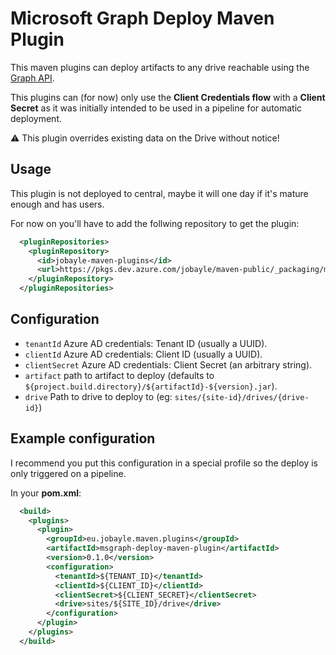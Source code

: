 # Microsoft Graph Deploy Maven Plugin

This maven plugins can deploy artifacts to any drive reachable using the
[Graph API](https://developer.microsoft.com/en-us/graph/).

This plugins can (for now) only use the **Client Credentials flow** with a **Client Secret** as it was initially
intended to be used in a pipeline for automatic deployment.

:warning: This plugin overrides existing data on the Drive without notice!

## Usage

This plugin is not deployed to central, maybe it will one day if it's mature enough and has users.

For now on you'll have to add the follwing repository to get the plugin:

```xml
  <pluginRepositories>
    <pluginRepository>
      <id>jobayle-maven-plugins</id>
      <url>https://pkgs.dev.azure.com/jobayle/maven-public/_packaging/maven-plugins/maven/v1</url>
    </pluginRepository>
  </pluginRepositories>
```

## Configuration

* `tenantId` Azure AD credentials: Tenant ID (usually a UUID).
* `clientId` Azure AD credentials: Client ID (usually a UUID).
* `clientSecret` Azure AD credentials: Client Secret (an arbitrary string).
* `artifact` path to artifact to deploy (defaults to `${project.build.directory}/${artifactId}-${version}.jar`).
* `drive` Path to drive to deploy to (eg: `sites/{site-id}/drives/{drive-id}`)

## Example configuration

I recommend you put this configuration in a special profile so the deploy is only triggered on a pipeline.

In your **pom.xml**:

```xml
  <build>
    <plugins>
      <plugin>
        <groupId>eu.jobayle.maven.plugins</groupId>
        <artifactId>msgraph-deploy-maven-plugin</artifactId>
        <version>0.1.0</version>
        <configuration>
          <tenantId>${TENANT_ID}</tenantId>
          <clientId>${CLIENT_ID}</clientId>
          <clientSecret>${CLIENT_SECRET}</clientSecret>
          <drive>sites/${SITE_ID}/drive</drive>
        </configuration>
      </plugin>
    </plugins>
  </build>
```
